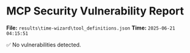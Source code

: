 # MCP Security Vulnerability Report
**File:** `results\time-wizard\tool_definitions.json`
**Time:** `2025-06-21 04:15:51`

✅ No vulnerabilities detected.